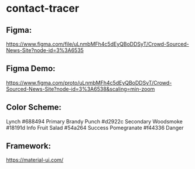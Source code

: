 # contact-tracer

## Figma:
https://www.figma.com/file/uLnmbMFh4c5dEyQBoDDSyT/Crowd-Sourced-News-Site?node-id=3%3A6535

## Figma Demo:
https://www.figma.com/proto/uLnmbMFh4c5dEyQBoDDSyT/Crowd-Sourced-News-Site?node-id=3%3A6538&scaling=min-zoom



## Color Scheme:
Lynch	#688494	Primary
Brandy Punch	#d2922c	Secondary
Woodsmoke	#18191d	Info
Fruit Salad	#54a264	Success
Pomegranate	#f44336	Danger

## Framework:
https://material-ui.com/
